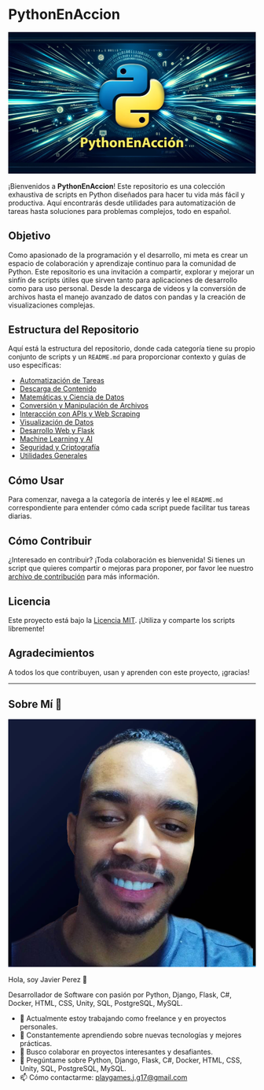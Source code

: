 # PythonEnAccion

![Banner](imagenes\banner.png)

¡Bienvenidos a **PythonEnAccion**! Este repositorio es una colección exhaustiva de scripts en Python diseñados para hacer tu vida más fácil y productiva. Aquí encontrarás desde utilidades para automatización de tareas hasta soluciones para problemas complejos, todo en español.

## Objetivo

Como apasionado de la programación y el desarrollo, mi meta es crear un espacio de colaboración y aprendizaje continuo para la comunidad de Python. Este repositorio es una invitación a compartir, explorar y mejorar un sinfín de scripts útiles que sirven tanto para aplicaciones de desarrollo como para uso personal. Desde la descarga de videos y la conversión de archivos hasta el manejo avanzado de datos con pandas y la creación de visualizaciones complejas.

## Estructura del Repositorio

Aquí está la estructura del repositorio, donde cada categoría tiene su propio conjunto de scripts y un `README.md` para proporcionar contexto y guías de uso específicas:

- [Automatización de Tareas](automatizacion_de_tareas)
- [Descarga de Contenido](descarga_de_contenido)
- [Matemáticas y Ciencia de Datos](matematicas_y_ciencia_de_datos)
- [Conversión y Manipulación de Archivos](conversion_y_manipulacion_de_archivos)
- [Interacción con APIs y Web Scraping](interaccion_con_apis_y_web_scraping)
- [Visualización de Datos](visualizacion_de_datos)
- [Desarrollo Web y Flask](desarrollo_web)
- [Machine Learning y AI](machine_learning_y_ai)
- [Seguridad y Criptografía](seguridad_y_critpografia)
- [Utilidades Generales](utilidades_generales)

## Cómo Usar

Para comenzar, navega a la categoría de interés y lee el `README.md` correspondiente para entender cómo cada script puede facilitar tus tareas diarias.

## Cómo Contribuir

¿Interesado en contribuir? ¡Toda colaboración es bienvenida! Si tienes un script que quieres compartir o mejoras para proponer, por favor lee nuestro [archivo de contribución](URL_CONTRIBUTING.md) para más información.

## Licencia

Este proyecto está bajo la [Licencia MIT](URL_LICENSE.md). ¡Utiliza y comparte los scripts libremente!

## Agradecimientos

A todos los que contribuyen, usan y aprenden con este proyecto, ¡gracias!

---

## Sobre Mí 🚀

![Javier Perez](imagenes\foto_perfil.png)

Hola, soy Javier Perez 👋

Desarrollador de Software con pasión por Python, Django, Flask, C#, Docker, HTML, CSS, Unity, SQL, PostgreSQL, MySQL.

- 🔭 Actualmente estoy trabajando como freelance y en proyectos personales.
- 🌱 Constantemente aprendiendo sobre nuevas tecnologías y mejores prácticas.
- 👯 Busco colaborar en proyectos interesantes y desafiantes.
- 💬 Pregúntame sobre Python, Django, Flask, C#, Docker, HTML, CSS, Unity, SQL, PostgreSQL, MySQL.
- 📫 Cómo contactarme: [playgames.j.g17@gmail.com](mailto:playgames.j.g17@gmail.com)

